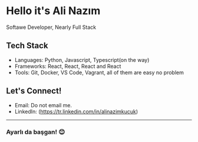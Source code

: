 # Hello it's Ali Nazım
Softawe Developer, Nearly Full Stack

## Tech Stack
- Languages: Python, Javascript, Typescript(on the way)
- Frameworks: React, React, React and React
- Tools: Git, Docker, VS Code, Vagrant, all of them are easy no problem
  
## Let's Connect!
- Email: Do not email me.
- LinkedIn: (https://tr.linkedin.com/in/alinazimkucuk)

---
### Ayarlı da başgan! 😊
